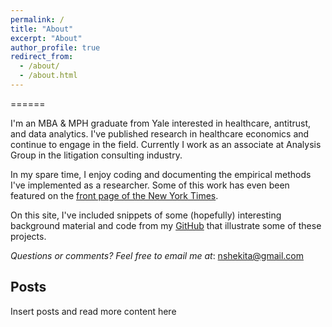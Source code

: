 ```yaml
---
permalink: /
title: "About"
excerpt: "About"
author_profile: true
redirect_from: 
  - /about/
  - /about.html
---
```

======

I'm an MBA & MPH graduate from Yale interested in healthcare, antitrust, and data analytics. I've published research in healthcare economics and continue to engage in the field. Currently I work as an associate at Analysis Group in the litigation consulting industry. 

In my spare time, I enjoy coding and documenting the empirical methods I've implemented as a researcher. Some of this work has even been featured on the [front page of the New York Times](https://www.nytimes.com/2017/07/24/upshot/the-company-behind-many-surprise-emergency-room-bills.html). 

On this site, I've included snippets of some (hopefully) interesting background material and code from my [GitHub](https://github.com/nathanshekita) that illustrate some of these projects. 

*Questions or comments? Feel free to email me at*: [nshekita@gmail.com](mailto:nshekita@gmail.com)

Posts
------
Insert posts and read more content here
